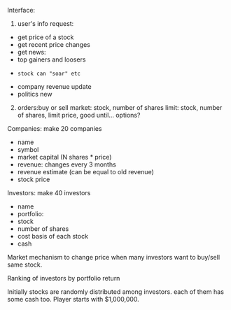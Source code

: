 Interface:
1. user's info request:
- get price of a stock
- get recent price changes
- get news:
-   top gainers and loosers
-     stock can "soar" etc
-   company revenue update
-   politics new
2. orders:buy or sell
  market: stock, number of shares
  limit: stock, number of shares, limit price, good until...
  options?

Companies: make 20 companies
- name
- symbol
- market capital (N shares * price)
- revenue: changes every 3 months
- revenue estimate (can be equal to old revenue)
- stock price


Investors: make 40 investors
- name
- portfolio:
-   stock
-   number of shares
-   cost basis of each stock
-   cash

Market mechanism to change price when many investors want to buy/sell same stock.

Ranking of investors by portfolio return

Initially stocks are randomly distributed among investors. 
each of them has some cash too.
Player starts with $1,000,000.


